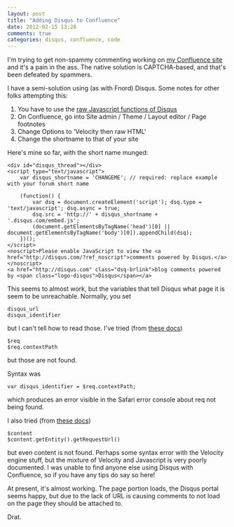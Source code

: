 ```yaml
---
layout: post
title: "Adding Disqus to Confluence"
date: 2012-02-15 13:28
comments: true
categories: disqus, confluence, code
---
```


I'm trying to get non-spammy commenting working on [my Confluence site](http://watchotaku.com) and
it's a pain in the ass. The native solution is CAPTCHA-based, and that's been 
defeated by spammers.

I have a semi-solution using (as with Fnord) Disqus. Some notes for other folks attempting this:

 1. You have to use the [raw Javascript functions of Disqus](http://docs.disqus.com/developers/universal/)
 2. On Confluence, go into Site admin / Theme / Layout editor / Page footnotes
 3. Change Options to 'Velocity then raw HTML'
 4. Change the shortname to that of your site
 
Here's mine so far, with the short name munged:
```
<div id="disqus_thread"></div>
<script type="text/javascript">
    var disqus_shortname = 'CHANGEME'; // required: replace example with your forum short name

    (function() {
        var dsq = document.createElement('script'); dsq.type = 'text/javascript'; dsq.async = true;
        dsq.src = 'http://' + disqus_shortname + '.disqus.com/embed.js';
        (document.getElementsByTagName('head')[0] || document.getElementsByTagName('body')[0]).appendChild(dsq);
    })();
</script>
<noscript>Please enable JavaScript to view the <a href="http://disqus.com/?ref_noscript">comments powered by Disqus.</a></noscript>
<a href="http://disqus.com" class="dsq-brlink">blog comments powered by <span class="logo-disqus">Disqus</span></a>
```

This seems to almost work, but the variables that tell Disqus what page it is seem to be unreachable.
Normally, you set
```
disqus_url
disqus_identifier
```
but I can't tell how to read those. I've tried (from [these docs](https://developer.atlassian.com/display/CONFDEV/Confluence+Objects+Accessible+From+Velocity))
```
$req
$req.contextPath
```
but those are not found. 

Syntax was
```
var disqus_identifier = $req.contextPath;
```
which produces an error visible in the Safari error console about req not being found.

I also tried (from [these docs](http://confluence.atlassian.com/display/DOC/Guide+to+User+Macro+Templates))
```
$content
$content.getEntity().getRequestUrl()
```
but even content is not found. Perhaps some syntax error with the Velocity engine stuff, but the mixture
of Velocity and Javascript is very poorly documented. I was unable to find anyone else using Disqus with Confluence,
so if you have any tips do say so here!

At present, it's almost working. The page portion loads, the Disqus portal seems happy, but due to
the lack of URL is causing comments to not load on the page they should be attached to.

Drat.